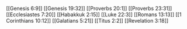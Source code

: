 [[Genesis 6:9]]
[[Genesis 19:32]]
[[Proverbs 20:1]]
[[Proverbs 23:31]]
[[Ecclesiastes 7:20]]
[[Habakkuk 2:15]]
[[Luke 22:3]]
[[Romans 13:13]]
[[1 Corinthians 10:12]]
[[Galatians 5:21]]
[[Titus 2:2]]
[[Revelation 3:18]]
